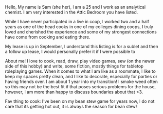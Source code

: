 Hello,
My name is Sam (she her), I am a 25 and I work as an analytical chemist. I am very interested in the Attic Bedroom you have listed.

While I have never participated in a live in coop, I worked two and a half years as one of the head cooks in one of my colleges dining coops, I truly loved and cherished the experience and some of my strongest connections have come from cooking and eating there. 

My lease is up in September, I understand this listing is for a sublet and then a follow up lease, I would personally prefer it if I were possible to 

About me!
I love to cook, read, draw, play video games, sew (on the newer side of this hobby) and write, some fiction, mostly things for tabletop roleplaying games. When it comes to what I am like as a roommate, I like to keep my spaces pretty clean, and I like to decorate, especially for parties or having friends over. I am about 1 year into my transition! I smoke weed often so this may not be the best fit if that poses serious problems for the house, however, I am more than happy to discuss boundaries about that <3. 

Fav thing to cook: I've been on my bean stew game for years now, I do not care that its getting hot out, it is always the season for bean stew!
